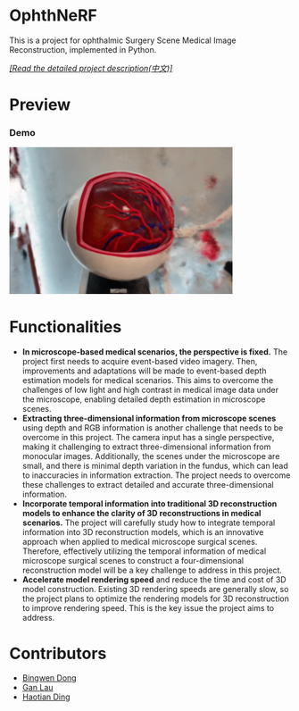 # OphthNeRF

This is a project for ophthalmic Surgery Scene Medical Image Reconstruction, implemented in Python.

[*[Read the detailed project description(中文)]*](/documents/申报书.pdf)

# Preview

### Demo 

<div style="display: flex; justify-content: space-between;">
  <div>
    <img src="/imgs/demo.png" width = "400">
  </div>
</div>



# Functionalities
+ **In microscope-based medical scenarios, the perspective is fixed.** The project first needs to acquire event-based video imagery. Then, improvements and adaptations will be made to event-based depth estimation models for medical scenarios. This aims to overcome the challenges of low light and high contrast in medical image data under the microscope, enabling detailed depth estimation in microscope scenes.
+ **Extracting three-dimensional information from microscope scenes** using depth and RGB information is another challenge that needs to be overcome in this project. The camera input has a single perspective, making it challenging to extract three-dimensional information from monocular images. Additionally, the scenes under the microscope are small, and there is minimal depth variation in the fundus, which can lead to inaccuracies in information extraction. The project needs to overcome these challenges to extract detailed and accurate three-dimensional information.
+ **Incorporate temporal information into traditional 3D reconstruction models to enhance the clarity of 3D reconstructions in medical scenarios.** The project will carefully study how to integrate temporal information into 3D reconstruction models, which is an innovative approach when applied to medical microscope surgical scenes. Therefore, effectively utilizing the temporal information of medical microscope surgical scenes to construct a four-dimensional reconstruction model will be a key challenge to address in this project.
+ **Accelerate model rendering speed** and reduce the time and cost of 3D model construction. Existing 3D rendering speeds are generally slow, so the project plans to optimize the rendering models for 3D reconstruction to improve rendering speed. This is the key issue the project aims to address.

# Contributors
+ [Bingwen Dong]()
+ [Gan Lau](https://github.com/GanLiuuuu)
+ [Haotian Ding]()
  
